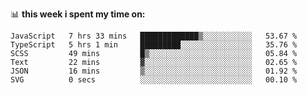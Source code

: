 📊 **this week i spent my time on:**
<!--START_SECTION:waka-->

```text
JavaScript   7 hrs 33 mins   █████████████▒░░░░░░░░░░░   53.67 %
TypeScript   5 hrs 1 min     █████████░░░░░░░░░░░░░░░░   35.76 %
SCSS         49 mins         █▒░░░░░░░░░░░░░░░░░░░░░░░   05.84 %
Text         22 mins         ▓░░░░░░░░░░░░░░░░░░░░░░░░   02.65 %
JSON         16 mins         ▒░░░░░░░░░░░░░░░░░░░░░░░░   01.92 %
SVG          0 secs          ░░░░░░░░░░░░░░░░░░░░░░░░░   00.10 %
```

<!--END_SECTION:waka-->
